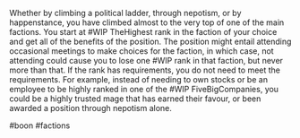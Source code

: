 Whether by climbing a political ladder, through nepotism, or by happenstance, you have climbed almost to the very top of one of the main factions. You start at #WIP TheHighest rank in the faction of your choice and get all of the benefits of the position. The position might entail attending occasional meetings to make choices for the faction, in which case, not attending could cause you to lose one #WIP rank in that faction, but never more than that. If the rank has requirements, you do not need to meet the requirements. For example, instead of needing to own stocks or be an employee to be highly ranked in one of the #WIP FiveBigCompanies, you could be a highly trusted mage that has earned their favour, or been awarded a position through nepotism alone.

#boon #factions